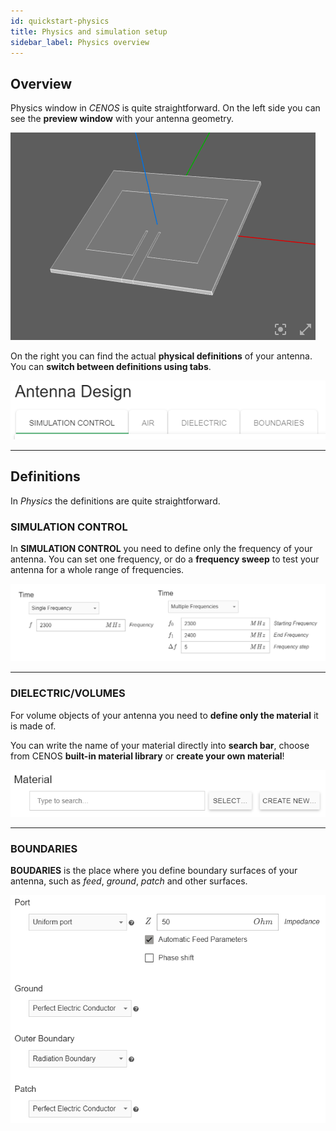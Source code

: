 ```yaml
---
id: quickstart-physics
title: Physics and simulation setup
sidebar_label: Physics overview
---
```


## Overview

Physics window in *CENOS* is quite straightforward. On the left side you can see the **preview window** with your antenna geometry.

<p align="center">

![Preview](assets/physics/1.png)

</p>

On the right you can find the actual **physical definitions** of your antenna. You can **switch between definitions using tabs**.

<p align="center">

![Tabs](assets/physics/2.png)

</p>

---

## Definitions

In *Physics* the definitions are quite straightforward.

### SIMULATION CONTROL

In **SIMULATION CONTROL** you need to define only the frequency of your antenna. You can set one frequency, or do a **frequency sweep** to test your antenna for a whole range of frequencies.

![assets/quickstart/Untitled13.png](assets/physics/3.png)

---

### DIELECTRIC/VOLUMES

For volume objects of your antenna you need to **define only the material** it is made of.

You can write the name of your material directly into **search bar**, choose from CENOS **built-in material library** or **create your own material**!

<p align="center">

![Material](assets/physics/4.png)

</p>

---

### BOUNDARIES

**BOUDARIES** is the place where you define boundary surfaces of your antenna, such as *feed*, *ground*, *patch* and other surfaces.

<p align="center">

![Boundaries](assets/physics/5.png)

</p>